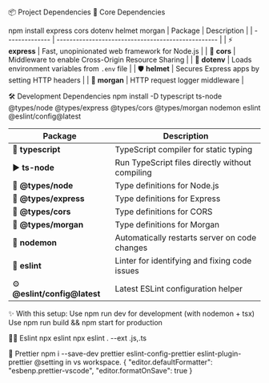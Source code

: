 📦 Project Dependencies
🔧 Core Dependencies

npm install express cors dotenv helmet morgan
| Package | Description |
| -------------- | -------------------------------------------------- |
| ⚡ **express** | Fast, unopinionated web framework for Node.js |
| 🔄 **cors** | Middleware to enable Cross-Origin Resource Sharing |
| 🔐 **dotenv** | Loads environment variables from `.env` file |
| 🛡️ **helmet** | Secures Express apps by setting HTTP headers |
| 📜 **morgan** | HTTP request logger middleware |

🛠️ Development Dependencies
npm install -D typescript ts-node @types/node @types/express @types/cors @types/morgan nodemon eslint @eslint/config@latest

| Package                       | Description                                     |
| ----------------------------- | ----------------------------------------------- |
| 📝 **typescript**             | TypeScript compiler for static typing           |
| ▶️ **ts-node**                | Run TypeScript files directly without compiling |
| 🧩 **@types/node**            | Type definitions for Node.js                    |
| 🧩 **@types/express**         | Type definitions for Express                    |
| 🧩 **@types/cors**            | Type definitions for CORS                       |
| 🧩 **@types/morgan**          | Type definitions for Morgan                     |
| 🔄 **nodemon**                | Automatically restarts server on code changes   |
| 🧹 **eslint**                 | Linter for identifying and fixing code issues   |
| ⚙️ **@eslint/config\@latest** | Latest ESLint configuration helper              |

✨ With this setup:
Use npm run dev for development (with nodemon + tsx)
Use npm run build && npm start for production

💁🏻 Eslint
npx eslint
npx eslint . --ext .js,.ts

🚀 Prettier
npm i --save-dev prettier eslint-config-prettier eslint-plugin-prettier
@setting in vs workspace.
{
"editor.defaultFormatter": "esbenp.prettier-vscode",
"editor.formatOnSave": true
}
